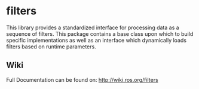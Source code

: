 # filters
This library provides a standardized interface for processing data as a sequence  of filters.  This package contains a base class upon which to build specific implementations as well as an interface which dynamically loads filters based on runtime parameters.  

## Wiki
Full Documentation can be found on: http://wiki.ros.org/filters
